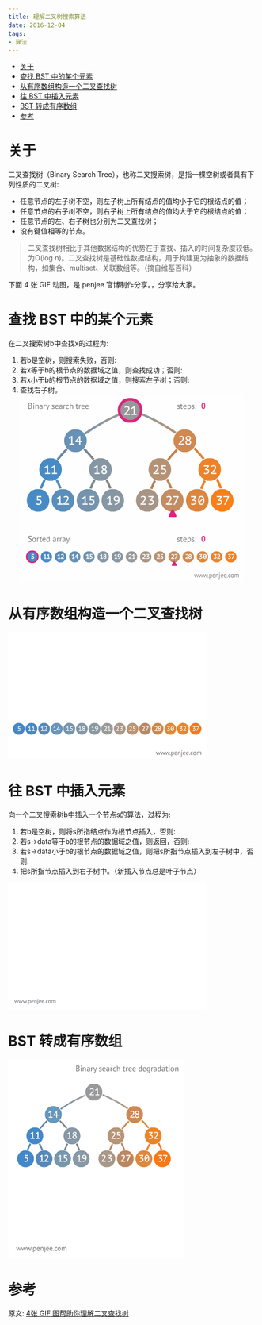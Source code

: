 ```yaml
---
title: 理解二叉树搜索算法
date: 2016-12-04
tags:
- 算法
---
```

<!-- TOC -->

- [关于](#关于)
- [查找 BST 中的某个元素](#查找-bst-中的某个元素)
- [从有序数组构造一个二叉查找树](#从有序数组构造一个二叉查找树)
- [往 BST 中插入元素](#往-bst-中插入元素)
- [BST 转成有序数组](#bst-转成有序数组)
- [参考](#参考)

<!-- /TOC -->
# 关于 

二叉查找树（Binary Search Tree），也称二叉搜索树，是指一棵空树或者具有下列性质的二叉树:

* 任意节点的左子树不空，则左子树上所有结点的值均小于它的根结点的值；
* 任意节点的右子树不空，则右子树上所有结点的值均大于它的根结点的值；
* 任意节点的左、右子树也分别为二叉查找树；
* 没有键值相等的节点。

> 二叉查找树相比于其他数据结构的优势在于查找、插入的时间复杂度较低。为O(log n)。二叉查找树是基础性数据结构，用于构建更为抽象的数据结构，如集合、multiset、关联数组等。（摘自维基百科）

下面 4 张 GIF 动图，是 penjee 官博制作分享。，分享给大家。

# 查找 BST 中的某个元素

在二叉搜索树b中查找x的过程为:

1. 若b是空树，则搜索失败，否则:
2. 若x等于b的根节点的数据域之值，则查找成功；否则:
3. 若x小于b的根节点的数据域之值，则搜索左子树；否则:
4. 查找右子树。
![Alt text](./img/1.gif)


# 从有序数组构造一个二叉查找树

![Alt text](./img/2.gif)


# 往 BST 中插入元素

向一个二叉搜索树b中插入一个节点s的算法，过程为:

1. 若b是空树，则将s所指结点作为根节点插入，否则:
2. 若s->data等于b的根节点的数据域之值，则返回，否则:
3. 若s->data小于b的根节点的数据域之值，则把s所指节点插入到左子树中，否则:
4. 把s所指节点插入到右子树中。（新插入节点总是叶子节点）

![Alt text](./img/3.gif)

# BST 转成有序数组

![Alt text](./img/4.gif)

# 参考

原文:
[4张 GIF 图帮助你理解二叉查找树](http://blog.jobbole.com/101366/)